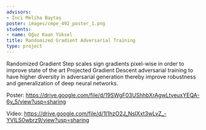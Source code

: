 ```yaml
---
advisors:
- İnci Meliha Baytaş
poster: images/cmpe_492_poster_1.png
students:
- name: Oğuz Kaan Yüksel
title: Randomized Gradient Adversarial Training
type: project
---
```


Randomized Gradient Step scales sign gradients pixel-wise in order to improve state of the art Projected Gradient Descent adversarial training to have higher diversity in adversarial generation thereby improve robustness and generalization of deep neural networks.


Poster: <https://drive.google.com/file/d/19SWgF03UShhbXrAgwLtveuxYEQA-6y_5/view?usp=sharing>


Video: <https://drive.google.com/file/d/1I1hzO2J_NsIXxt3wLvZ_-YVILS0wbrz9/view?usp=sharing>